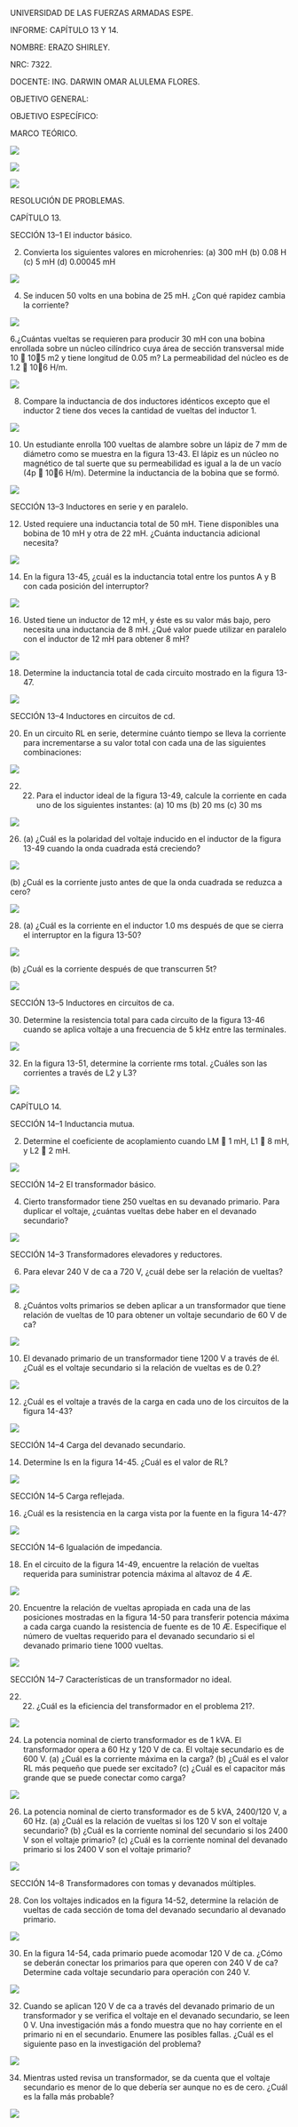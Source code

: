 UNIVERSIDAD DE LAS FUERZAS ARMADAS ESPE.

INFORME: CAPÍTULO 13 Y 14.

NOMBRE: ERAZO SHIRLEY.

NRC: 7322.

DOCENTE: ING. DARWIN OMAR ALULEMA FLORES.

OBJETIVO GENERAL:

OBJETIVO ESPECÍFICO:


MARCO TEÓRICO.

![](https://github.com/Shirley-Erazo9/Informe-N7/blob/main/IMP1.png)

![](https://github.com/Shirley-Erazo9/Informe-N7/blob/main/IMP2.png)

![](https://github.com/Shirley-Erazo9/Informe-N7/blob/main/IMP3.png)

RESOLUCIÓN DE PROBLEMAS.

CAPÍTULO 13.

SECCIÓN 13–1 El inductor básico.

2. Convierta los siguientes valores en microhenries:
(a) 300 mH (b) 0.08 H (c) 5 mH (d) 0.00045 mH

![](https://github.com/Shirley-Erazo9/Informe-N7/blob/main/EJ1.png)

4. Se inducen 50 volts en una bobina de 25 mH. ¿Con qué rapidez cambia la corriente?

![](https://github.com/Shirley-Erazo9/Informe-N7/blob/main/EJ2.png)

6.¿Cuántas vueltas se requieren para producir 30 mH con una bobina enrollada sobre un núcleo cilíndrico cuya área de sección transversal mide 10  105 m2 y tiene longitud de 0.05 m? La permeabilidad del núcleo es de 1.2  106 H/m.

![](https://github.com/Shirley-Erazo9/Informe-N7/blob/main/EJ3.png)

8. Compare la inductancia de dos inductores idénticos excepto que el inductor 2 tiene dos veces la cantidad de vueltas del inductor 1.

![](https://github.com/Shirley-Erazo9/Informe-N7/blob/main/EJ4.png)

10. Un estudiante enrolla 100 vueltas de alambre sobre un lápiz de 7 mm de diámetro como se muestra en la figura 13-43. El lápiz es un núcleo no magnético de tal suerte que su permeabilidad es igual a la de un vacío (4p  106 H/m). Determine la inductancia de la bobina que se formó.

![](https://github.com/Shirley-Erazo9/Informe-N7/blob/main/EJ5.png)

SECCIÓN 13–3 Inductores en serie y en paralelo.

12. Usted requiere una inductancia total de 50 mH. Tiene disponibles una bobina de 10 mH y otra de 22 mH.
¿Cuánta inductancia adicional necesita?

![](https://github.com/Shirley-Erazo9/Informe-N7/blob/main/EJ6.png)

14. En la figura 13-45, ¿cuál es la inductancia total entre los puntos A y B con cada posición del interruptor?

![](https://github.com/Shirley-Erazo9/Informe-N7/blob/main/EJ7.png)

16. Usted tiene un inductor de 12 mH, y éste es su valor más bajo, pero necesita una inductancia de 8 mH.
¿Qué valor puede utilizar en paralelo con el inductor de 12 mH para obtener 8 mH?

![](https://github.com/Shirley-Erazo9/Informe-N7/blob/main/EJ8.png) 

18. Determine la inductancia total de cada circuito mostrado en la figura 13-47.

![](https://github.com/Shirley-Erazo9/Informe-N7/blob/main/EJ9.png)

SECCIÓN 13–4 Inductores en circuitos de cd.

20. En un circuito RL en serie, determine cuánto tiempo se lleva la corriente para incrementarse a su valor total con cada una de las siguientes combinaciones:

![](https://github.com/Shirley-Erazo9/Informe-N7/blob/main/EJ10.png)

22. 22. Para el inductor ideal de la figura 13-49, calcule la corriente en cada uno de los siguientes instantes:
(a) 10 ms (b) 20 ms (c) 30 ms

![](https://github.com/Shirley-Erazo9/Informe-N7/blob/main/EJ11.png)

26. (a) ¿Cuál es la polaridad del voltaje inducido en el inductor de la figura 13-49 cuando la onda cuadrada está creciendo?

![](https://github.com/Shirley-Erazo9/Informe-N7/blob/main/EJ12.1.png)

(b) ¿Cuál es la corriente justo antes de que la onda cuadrada se reduzca a cero?

![](https://github.com/Shirley-Erazo9/Informe-N7/blob/main/EJ12.2.png)

28. (a) ¿Cuál es la corriente en el inductor 1.0 ms después de que se cierra el interruptor en la figura 13-50?

![](https://github.com/Shirley-Erazo9/Informe-N7/blob/main/EJ13.png)

(b) ¿Cuál es la corriente después de que transcurren 5t?

![](https://github.com/Shirley-Erazo9/Informe-N7/blob/main/EJ13.1.png)

SECCIÓN 13–5 Inductores en circuitos de ca.

30. Determine la resistencia total para cada circuito de la figura 13-46 cuando se aplica voltaje a una frecuencia de 5 kHz entre las terminales.

![](https://github.com/Shirley-Erazo9/Informe-N7/blob/main/EJ14.png)

32. En la figura 13-51, determine la corriente rms total. ¿Cuáles son las corrientes a través de L2 y L3?

![](https://github.com/Shirley-Erazo9/Informe-N7/blob/main/EJ15.png)

CAPÍTULO 14.

SECCIÓN 14–1 Inductancia mutua.

2. Determine el coeficiente de acoplamiento cuando LM  1 mH, L1  8 mH, y L2  2 mH.

![](https://github.com/Shirley-Erazo9/Informe-N7/blob/main/EJ16.png)

SECCIÓN 14–2 El transformador básico.

4. Cierto transformador tiene 250 vueltas en su devanado primario. Para duplicar el voltaje, ¿cuántas vueltas debe haber en el devanado secundario?

![](https://github.com/Shirley-Erazo9/Informe-N7/blob/main/EJ17.png)

SECCIÓN 14–3 Transformadores elevadores y reductores.

6. Para elevar 240 V de ca a 720 V, ¿cuál debe ser la relación de vueltas?

![](https://github.com/Shirley-Erazo9/Informe-N7/blob/main/EJ18.png)

8. ¿Cuántos volts primarios se deben aplicar a un transformador que tiene relación de vueltas de 10 para obtener un voltaje secundario de 60 V de ca?

![](https://github.com/Shirley-Erazo9/Informe-N7/blob/main/EJ19.png)

10. El devanado primario de un transformador tiene 1200 V a través de él. ¿Cuál es el voltaje secundario si la relación de vueltas es de 0.2?

![](https://github.com/Shirley-Erazo9/Informe-N7/blob/main/EJ20.png)

12. ¿Cuál es el voltaje a través de la carga en cada uno de los circuitos de la figura 14-43?

![](https://github.com/Shirley-Erazo9/Informe-N7/blob/main/EJ21.png)

SECCIÓN 14–4 Carga del devanado secundario.

14. Determine Is en la figura 14-45. ¿Cuál es el valor de RL?

![](https://github.com/Shirley-Erazo9/Informe-N7/blob/main/EJ22.png)

SECCIÓN 14–5 Carga reflejada.

16. ¿Cuál es la resistencia en la carga vista por la fuente en la figura 14-47?

![](https://github.com/Shirley-Erazo9/Informe-N7/blob/main/EJ23.png)

SECCIÓN 14–6 Igualación de impedancia.

18. En el circuito de la figura 14-49, encuentre la relación de vueltas requerida para suministrar potencia máxima al altavoz de 4 Æ.

![](https://github.com/Shirley-Erazo9/Informe-N7/blob/main/EJ24.png)

20. Encuentre la relación de vueltas apropiada en cada una de las posiciones mostradas en la figura 14-50 para transferir potencia máxima a cada carga cuando la resistencia de fuente es de 10 Æ. Especifique el número de vueltas requerido para el devanado secundario si el devanado primario tiene 1000 vueltas.

![](https://github.com/Shirley-Erazo9/Informe-N7/blob/main/EJ25.png)

SECCIÓN 14–7 Características de un transformador no ideal.

22. 22. ¿Cuál es la eficiencia del transformador en el problema 21?.

![](https://github.com/Shirley-Erazo9/Informe-N7/blob/main/EJ26.png)

24. La potencia nominal de cierto transformador es de 1 kVA. El transformador opera a 60 Hz y 120 V de ca. El voltaje secundario es de 600 V.
(a) ¿Cuál es la corriente máxima en la carga?
(b) ¿Cuál es el valor RL más pequeño que puede ser excitado?
(c) ¿Cuál es el capacitor más grande que se puede conectar como carga?

![](https://github.com/Shirley-Erazo9/Informe-N7/blob/main/EJ27.png) 

26. La potencia nominal de cierto transformador es de 5 kVA, 2400/120 V, a 60 Hz.
(a) ¿Cuál es la relación de vueltas si los 120 V son el voltaje secundario?
(b) ¿Cuál es la corriente nominal del secundario si los 2400 V son el voltaje primario?
(c) ¿Cuál es la corriente nominal del devanado primario si los 2400 V son el voltaje primario?

![](https://github.com/Shirley-Erazo9/Informe-N7/blob/main/EJ28.png)

SECCIÓN 14–8 Transformadores con tomas y devanados múltiples.

28. Con los voltajes indicados en la figura 14-52, determine la relación de vueltas de cada sección de toma del devanado secundario al devanado primario.

![](https://github.com/Shirley-Erazo9/Informe-N7/blob/main/EJ29.png)

30. En la figura 14-54, cada primario puede acomodar 120 V de ca. ¿Cómo se deberán conectar los primarios para que operen con 240 V de ca? Determine cada voltaje secundario para operación con 240 V.

![](https://github.com/Shirley-Erazo9/Informe-N7/blob/main/EJ30.png)

32. Cuando se aplican 120 V de ca a través del devanado primario de un transformador y se verifica el voltaje en el devanado secundario, se leen 0 V. Una investigación más a fondo muestra que no hay corriente en el primario ni en el secundario. Enumere las posibles fallas. ¿Cuál es el siguiente paso en la investigación del problema?

![](https://github.com/Shirley-Erazo9/Informe-N7/blob/main/EJ31.png)

34. Mientras usted revisa un transformador, se da cuenta que el voltaje secundario es menor de lo que debería ser aunque no es de cero. ¿Cuál es la falla más probable?

![](https://github.com/Shirley-Erazo9/Informe-N7/blob/main/EJ32.png)





